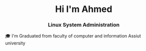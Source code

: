  <h1 align="center">Hi I'm Ahmed</h1>
<h3 align="center">Linux System Administration</h3>

🎓 I'm Graduated from faculty of computer and information Assiut university

<!--
**ahmedtmam/ahmedtmam** is a ✨ _special_ ✨ repository because its `README.md` (this file) appears on your GitHub profile.

Here are some ideas to get you started:

 🎓 I'm Graduated from faculty of computer and information Assiut university
- 🔭 I’m currently working on ...
 🌱 I’m currently learning Linux system admin
 👯 I’m looking to collaborate on open source projects
- 🤔 I’m looking for help with ...
- 💬 Ask me about ...
- 📫 How to reach me: ...
- 😄 Pronouns: ...
- ⚡ Fun fact: ...
-->



